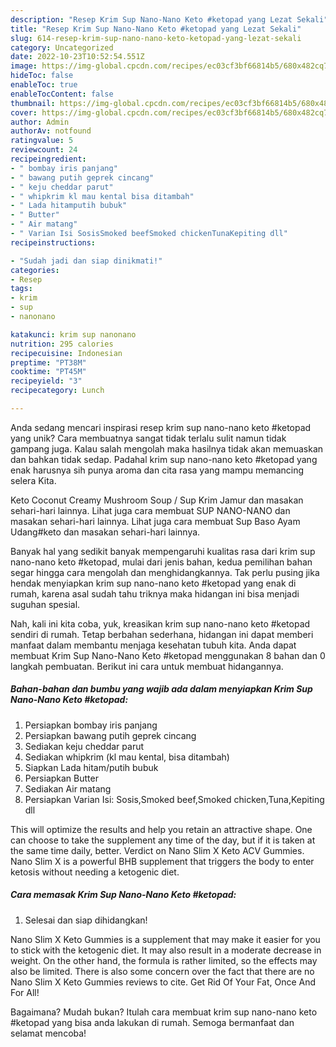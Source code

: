 ```yaml
---
description: "Resep Krim Sup Nano-Nano Keto #ketopad yang Lezat Sekali"
title: "Resep Krim Sup Nano-Nano Keto #ketopad yang Lezat Sekali"
slug: 614-resep-krim-sup-nano-nano-keto-ketopad-yang-lezat-sekali
category: Uncategorized
date: 2022-10-23T10:52:54.551Z
image: https://img-global.cpcdn.com/recipes/ec03cf3bf66814b5/680x482cq70/krim-sup-nano-nano-keto-ketopad-foto-resep-utama.jpg
hideToc: false
enableToc: true
enableTocContent: false
thumbnail: https://img-global.cpcdn.com/recipes/ec03cf3bf66814b5/680x482cq70/krim-sup-nano-nano-keto-ketopad-foto-resep-utama.jpg
cover: https://img-global.cpcdn.com/recipes/ec03cf3bf66814b5/680x482cq70/krim-sup-nano-nano-keto-ketopad-foto-resep-utama.jpg
author: Admin
authorAv: notfound
ratingvalue: 5
reviewcount: 24
recipeingredient:
- " bombay iris panjang"
- " bawang putih geprek cincang"
- " keju cheddar parut"
- " whipkrim kl mau kental bisa ditambah"
- " Lada hitamputih bubuk"
- " Butter"
- " Air matang"
- " Varian Isi SosisSmoked beefSmoked chickenTunaKepiting dll"
recipeinstructions:

- "Sudah jadi dan siap dinikmati!"
categories:
- Resep
tags:
- krim
- sup
- nanonano

katakunci: krim sup nanonano 
nutrition: 295 calories
recipecuisine: Indonesian
preptime: "PT38M"
cooktime: "PT45M"
recipeyield: "3"
recipecategory: Lunch

---
```





Anda sedang mencari inspirasi resep krim sup nano-nano keto #ketopad yang unik? Cara membuatnya sangat tidak terlalu sulit namun tidak gampang juga. Kalau salah mengolah maka hasilnya tidak akan memuaskan dan bahkan tidak sedap. Padahal krim sup nano-nano keto #ketopad yang enak harusnya sih punya aroma dan cita rasa yang mampu memancing selera Kita.





Keto Coconut Creamy Mushroom Soup / Sup Krim Jamur dan masakan sehari-hari lainnya. Lihat juga cara membuat SUP NANO-NANO dan masakan sehari-hari lainnya. Lihat juga cara membuat Sup Baso Ayam Udang#keto dan masakan sehari-hari lainnya.

Banyak hal yang sedikit banyak mempengaruhi kualitas rasa dari krim sup nano-nano keto #ketopad, mulai dari jenis bahan, kedua pemilihan bahan segar hingga cara mengolah dan menghidangkannya. Tak perlu pusing jika hendak menyiapkan krim sup nano-nano keto #ketopad yang enak di rumah, karena asal sudah tahu triknya maka hidangan ini bisa menjadi suguhan spesial.






Nah, kali ini kita coba, yuk, kreasikan krim sup nano-nano keto #ketopad sendiri di rumah. Tetap berbahan sederhana, hidangan ini dapat memberi manfaat dalam membantu menjaga kesehatan tubuh kita. Anda dapat membuat Krim Sup Nano-Nano Keto #ketopad menggunakan 8 bahan dan 0 langkah pembuatan. Berikut ini cara untuk membuat hidangannya.

<!--inarticleads1-->

##### Bahan-bahan dan bumbu yang wajib ada dalam menyiapkan Krim Sup Nano-Nano Keto #ketopad:

1. Persiapkan  bombay iris panjang
1. Persiapkan  bawang putih geprek cincang
1. Sediakan  keju cheddar parut
1. Sediakan  whipkrim (kl mau kental, bisa ditambah)
1. Siapkan  Lada hitam/putih bubuk
1. Persiapkan  Butter
1. Sediakan  Air matang
1. Persiapkan  Varian Isi: Sosis,Smoked beef,Smoked chicken,Tuna,Kepiting dll


This will optimize the results and help you retain an attractive shape. One can choose to take the supplement any time of the day, but if it is taken at the same time daily, better. Verdict on Nano Slim X Keto ACV Gummies. Nano Slim X is a powerful BHB supplement that triggers the body to enter ketosis without needing a ketogenic diet. 

<!--inarticleads2-->

##### Cara memasak Krim Sup Nano-Nano Keto #ketopad:


1. Selesai dan siap dihidangkan!

Nano Slim X Keto Gummies is a supplement that may make it easier for you to stick with the ketogenic diet. It may also result in a moderate decrease in weight. On the other hand, the formula is rather limited, so the effects may also be limited. There is also some concern over the fact that there are no Nano Slim X Keto Gummies reviews to cite. Get Rid Of Your Fat, Once And For All! 

Bagaimana? Mudah bukan? Itulah cara membuat krim sup nano-nano keto #ketopad yang bisa anda lakukan di rumah. Semoga bermanfaat dan selamat mencoba!
